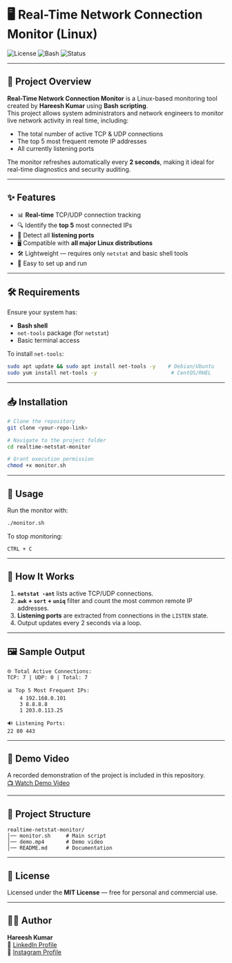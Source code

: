 # 🖥️ Real-Time Network Connection Monitor (Linux)

![License](https://img.shields.io/badge/license-MIT-green)
![Bash](https://img.shields.io/badge/script-Bash-blue)
![Status](https://img.shields.io/badge/status-Active-success)

---

## 📌 Project Overview
**Real-Time Network Connection Monitor** is a Linux-based monitoring tool created by **Hareesh Kumar** using **Bash scripting**.  
This project allows system administrators and network engineers to monitor live network activity in real time, including:
- The total number of active TCP & UDP connections
- The top 5 most frequent remote IP addresses
- All currently listening ports

The monitor refreshes automatically every **2 seconds**, making it ideal for real-time diagnostics and security auditing.

---

## ✨ Features
- 📊 **Real-time** TCP/UDP connection tracking
- 🔍 Identify the **top 5** most connected IPs
- 📡 Detect all **listening ports**
- 🖥 Compatible with **all major Linux distributions**
- 🛠 Lightweight — requires only `netstat` and basic shell tools
- 🎯 Easy to set up and run

---

## 🛠 Requirements
Ensure your system has:
- **Bash shell**
- `net-tools` package (for `netstat`)
- Basic terminal access

To install `net-tools`:
```bash
sudo apt update && sudo apt install net-tools -y    # Debian/Ubuntu
sudo yum install net-tools -y                        # CentOS/RHEL
```

---

## 📥 Installation
```bash
# Clone the repository
git clone <your-repo-link>

# Navigate to the project folder
cd realtime-netstat-monitor

# Grant execution permission
chmod +x monitor.sh
```

---

## 🚀 Usage
Run the monitor with:
```bash
./monitor.sh
```
To stop monitoring:
```
CTRL + C
```

---

## 📖 How It Works
1. **`netstat -ant`** lists active TCP/UDP connections.
2. **`awk` + `sort` + `uniq`** filter and count the most common remote IP addresses.
3. **Listening ports** are extracted from connections in the `LISTEN` state.
4. Output updates every 2 seconds via a loop.

---

## 🖼 Sample Output
```
🌐 Total Active Connections:
TCP: 7 | UDP: 0 | Total: 7

📊 Top 5 Most Frequent IPs:
    4 192.168.0.101
    3 8.8.8.8
    1 203.0.113.25

🔊 Listening Ports:
22 80 443
```

---

## 🎥 Demo Video
A recorded demonstration of the project is included in this repository.  
[📺 Watch Demo Video](demo.mp4)

---

## 📂 Project Structure
```
realtime-netstat-monitor/
│── monitor.sh     # Main script
│── demo.mp4       # Demo video
│── README.md      # Documentation
```

---

## 📜 License
Licensed under the **MIT License** — free for personal and commercial use.

---

## 🧑‍💻 Author
**Hareesh Kumar**  
🔗 [LinkedIn Profile](https://www.linkedin.com/in/hareesh-kumar-02045a339/)  
🔗 [Instagram Profile](https://www.instagram.com/secuhari?igsh=MW5nMGk4Nm8wZ3Q5dA==)  


